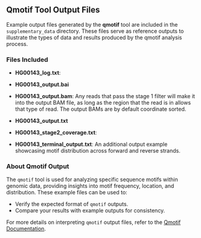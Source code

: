 ## Qmotif Tool Output Files

Example output files generated by the **qmotif** tool are included in the `supplementary_data` directory. These files serve as reference outputs to illustrate the types of data and results produced by the qmotif analysis process.

### Files Included

- **HG00143_log.txt**: 
  
- **HG00143_output.bai**

- **HG00143_output.bam**: Any reads that pass the stage 1 filter will make it into the output BAM file, as long as the region that the read is in allows that type of read. The output BAMs are by default coordinate sorted. 
  
- **HG00143_output.txt**
  
- **HG00143_stage2_coverage.txt**: 
  
- **HG00143_terminal_output.txt**: An additional output example showcasing motif distribution across forward and reverse strands.


### About Qmotif Output

The `qmotif` tool is used for analyzing specific sequence motifs within genomic data, providing insights into motif frequency, location, and distribution. These example files can be used to:

- Verify the expected format of `qmotif` outputs.
- Compare your results with example outputs for consistency.
  
For more details on interpreting `qmotif` output files, refer to the [Qmotif Documentation](link_to_qmotif_documentation).



